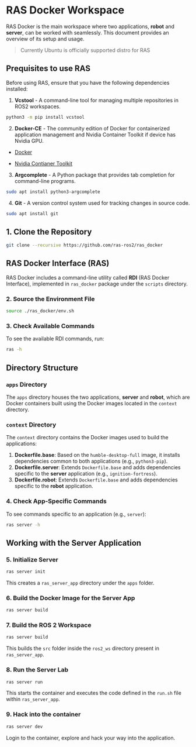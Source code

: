 # RAS Docker Workspace

RAS Docker is the main workspace where two applications, **robot** and **server**, can be worked with seamlessly. This document provides an overview of its setup and usage.


>Currently Ubuntu is officially supported distro for RAS

## Prequisites to use RAS

Before using RAS, ensure that you have the following dependencies installed:

1. **Vcstool** - A command-line tool for managing multiple repositories in ROS2 workspaces.

```bash
python3 -m pip install vcstool
```

2. **Docker-CE** - The community edition of Docker for containerized application management and Nvidia Container Toolkit if device has Nvidia GPU.

- [Docker](https://docs.docker.com/engine/install/ubuntu/)

- [Nvidia Contianer Toolkit](https://docs.nvidia.com/datacenter/cloud-native/container-toolkit/latest/install-guide.html)

3. **Argcomplete** - A Python package that provides tab completion for command-line programs.

```bash
sudo apt install python3-argcomplete
```

4. **Git** - A version control system used for tracking changes in source code.

```bash
sudo apt install git
```


## 1. Clone the Repository
```bash
git clone --recursive https://github.com/ras-ros2/ras_docker
```

## RAS Docker Interface (RAS)
RAS Docker includes a command-line utility called **RDI** (RAS Docker Interface), implemented in `ras_docker` package under the `scripts` directory.

### 2. Source the Environment File
```bash
source ./ras_docker/env.sh
```

### 3. Check Available Commands
To see the available RDI commands, run:
```bash
ras -h
```

## Directory Structure
### `apps` Directory
The `apps` directory houses the two applications, **server** and **robot**, which are Docker containers built using the Docker images located in the `context` directory.

### `context` Directory
The `context` directory contains the Docker images used to build the applications:
1. **Dockerfile.base**: Based on the `humble-desktop-full` image, it installs dependencies common to both applications (e.g., `python3-pip`).
2. **Dockerfile.server**: Extends `Dockerfile.base` and adds dependencies specific to the **server** application (e.g., `ignition-fortress`).
3. **Dockerfile.robot**: Extends `Dockerfile.base` and adds dependencies specific to the **robot** application.

### 4. Check App-Specific Commands
To see commands specific to an application (e.g., `server`):
```bash
ras server -h
```

## Working with the Server Application
### 5. Initialize Server
```bash
ras server init
```
This creates a `ras_server_app` directory under the `apps` folder.

### 6. Build the Docker Image for the Server App
```bash
ras server build
```

### 7. Build the ROS 2 Workspace
```bash
ras server build
```
This builds the `src` folder inside the `ros2_ws` directory present in `ras_server_app`.

### 8. Run the Server Lab
```bash
ras server run
```
This starts the container and executes the code defined in the `run.sh` file within `ras_server_app`.

### 9. Hack into the container
```bash
ras server dev
```
Login to the container, explore and hack your way into the application.
